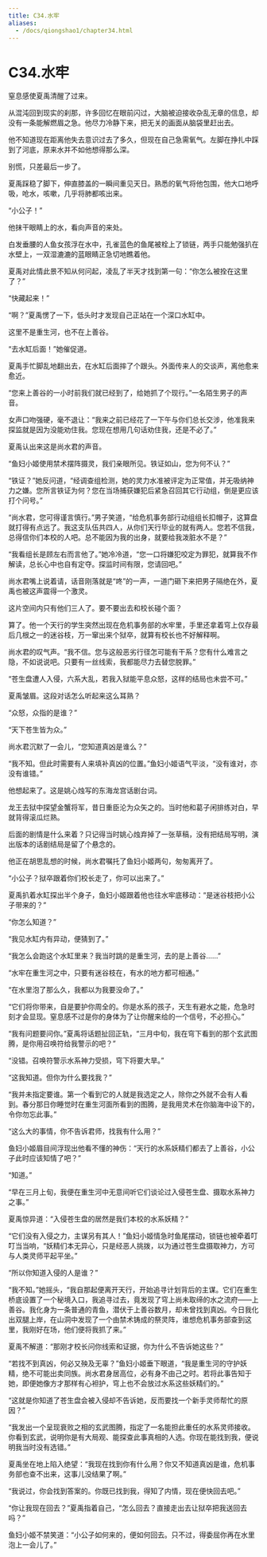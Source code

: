 ```yaml
---
title: C34.水牢
aliases:
  - /docs/qiongshao1/chapter34.html
---
```


# C34.水牢

窒息感使夏禹清醒了过来。

从混沌回到现实的刹那，许多回忆在眼前闪过，大脑被迫接收杂乱无章的信息，却没有一条能解燃眉之急。他尽力冷静下来，把无关的画面从脑袋里赶出去。

他不知道现在距离他失去意识过去了多久，但现在自己急需氧气。左脚在挣扎中踩到了河底，原来水并不如他想得那么深。

别慌，只差最后一步了。

夏禹踩稳了脚下，伸直膝盖的一瞬间重见天日。熟悉的氧气将他包围，他大口地呼吸，呛水，咳嗽，几乎将肺都咳出来。

“小公子！”

他抹干眼睛上的水，看向声音的来处。

白发垂腰的人鱼女孩浮在水中，孔雀蓝色的鱼尾被栓上了锁链，两手只能勉强扒在水壁上，一双湿漉漉的蓝眼睛正急切地瞧着他。

夏禹对此情此景不知从何问起，凌乱了半天才找到第一句：“你怎么被拴在这里了？”

“快藏起来！”

“啊？”夏禹愣了一下，低头时才发现自己正站在一个深口水缸中。

这里不是重生河，也不在上善谷。

“去水缸后面！”她催促道。

夏禹手忙脚乱地翻出去，在水缸后面摔了个跟头。外面传来人的交谈声，离他愈来愈近。

“您来上善谷的一小时前我们就已经到了，给她抓了个现行。”一名陌生男子的声音。

女声口吻强硬，毫不退让：“我来之前已经花了一下午与你们总长交涉，他准我来探监就是因为没能劝住我。您现在想用几句话劝住我，还是不必了。”

夏禹认出来这是尚水君的声音。

“鱼妇小姬使用禁术摆阵摄灵，我们亲眼所见。铁证如山，您为何不认？”

“铁证？”她反问道，“经调查组检测，她的灵力水准被评定为正常值，并无吸纳神力之嫌。您所言铁证为何？您在当场捕获嫌犯后紧急召回其它行动组，倒是更应该打个问号。”

“尚水君，您可得谨言慎行。”男子笑道，“给危机事务部行动组组长扣帽子，这算盘就打得有点远了。我这支队伍共四人，从你们天行毕业的就有两人。您若不信我，总得信你们本校的人吧。总不能因为我的出身，就要给我泼脏水不是？”

“我看组长是顾左右而言他了。”她冷冷道，“您一口将嫌犯咬定为罪犯，就算我不作解读，总长心中也自有定夺。探监时间有限，您请回吧。”

尚水君嘴上说着请，话音刚落就是“咚”的一声，一道门砸下来把男子隔绝在外，夏禹也被这声震得一个激灵。

这片空间内只有他们三人了。要不要出去和校长碰个面？

算了。他一个天行的学生突然出现在危机事务部的水牢里，手里还拿着穹上仅存最后几根之一的迷谷枝，万一窜出来个狱卒，就算有校长也不好解释啊。

尚水君的叹气声。“我不信。您与这般恶劣行径怎可能有干系？您有什么难言之隐，不如说说吧。只要有一丝线索，我都能尽力去替您脱罪。”

“苍生盘遭人入侵，六系大乱，若我入狱能平息众怒，这样的结局也未尝不可。”

夏禹皱眉。这段对话怎么听起来这么耳熟？

“众怒，众指的是谁？”

“天下苍生皆为众。”

尚水君沉默了一会儿，“您知道真凶是谁么？”

“我不知。但此时需要有人来填补真凶的位置。”鱼妇小姬语气平淡，“没有谁对，亦没有谁错。”

他想起来了。这是姚心烛写的东海龙宫话剧台词。

龙王去狱中探望金蟹将军，昔日重臣沦为众矢之的。当时他和葛子闲排练对白，早就背得滚瓜烂熟。

后面的剧情是什么来着？只记得当时姚心烛弃掉了一张草稿，没有把结局写明，演出版本的话剧结局是留了个悬念的。

他正在胡思乱想的时候，尚水君嘱托了鱼妇小姬两句，匆匆离开了。

“小公子？狱卒跟着你们校长走了，你可以出来了。”

夏禹扒着水缸探出半个身子，鱼妇小姬跟着他也往水牢底移动：“是迷谷枝把小公子带来的？”

“你怎么知道？”

“我见水缸内有异动，便猜到了。”

“我怎么会跑这个水缸里来？我当时跳的是重生河，去的是上善谷......”

“水牢在重生河之中，只要有迷谷枝在，有水的地方都可相通。”

“在水里泡了那么久，我都以为我要没命了。”

“它们将你带来，自是要护你周全的。你是水系的孩子，天生有避水之能，危急时刻才会显现。窒息感不过是你的身体为了让你醒来给的一个信号，不必担心。”

“我有问题要问你。”夏禹将话题扯回正轨，“三月中旬，我在穹下看到的那个玄武图腾，是你用召唤符给我警示的吧？”

“没错。召唤符警示水系神力受损，穹下将要大旱。”

“这我知道。但你为什么要找我？”

“我并未指定要谁。第一个看到它的人就是我选定之人，除你之外就不会有人看到。春分那日你睡觉时在重生河面所看到的图腾，是我用灵术在你脑海中设下的，令你勿忘此事。”

“这么大的事情，你不告诉君师，找我有什么用？”

鱼妇小姬眉目间浮现出他看不懂的神伤：“天行的水系妖精们都去了上善谷，小公子此时应该知情了吧？”

“知道。”

“早在三月上旬，我便在重生河中无意间听它们谈论过入侵苍生盘、摄取水系神力之事。”

夏禹惊异道：“入侵苍生盘的居然是我们本校的水系妖精？”

“它们没有入侵之力，主谋另有其人！”鱼妇小姬情急时鱼尾摆动，锁链也被牵着叮叮当当响，“妖精们本无异心，只是经恶人挑拨，以为通过苍生盘摄取神力，方可与人类灵师平起平坐。”

“所以你知道入侵的人是谁？”

“我不知。”她摇头，“我自那起便离开天行，开始追寻计划背后的主谋。它们在重生桥底设置了一个秘境入口，我追寻过去，竟发现了穹上尚未取缔的水之流府——上善谷。我化身为一条普通的青鱼，潜伏于上善谷数月，却未曾找到真凶。今日我化出双腿上岸，在山洞中发现了一个由禁术铸成的祭灵阵，谁想危机事务部查到这里，我刚好在场，他们便将我抓了来。”

夏禹不解道：“那刚才校长问你线索和证据，你为什么不告诉她这些？”

“若找不到真凶，何必又殃及无辜？”鱼妇小姬垂下眼道，“我是重生河的守护妖精，绝不可能出卖同族。尚水君身居高位，必有身不由己之时。若将此事告知于她，即便她像方才那样有心袒护，穹上也不会放过水系这些妖精们的。”

“这就是你知道了苍生盘会被入侵却不告诉她，反而要找一个新手灵师帮忙的原因？”

“我发出一个呈现衰败之相的玄武图腾，指定了一名能担此重任的水系灵师接收。你看到玄武，说明你是有大局观、能探查此事真相的人选。你现在能找到我，便说明我当时没有选错。”

夏禹坐在地上陷入绝望：“我现在找到你有什么用？你又不知道真凶是谁，危机事务部也查不出来，这事儿没结果了啊。”

“我说过，你会找到答案的。你既已找到我，得知了内情，现在便快回去吧。”

“你让我现在回去？”夏禹指着自己，“怎么回去？直接走出去让狱卒把我送回去吗？”

鱼妇小姬不禁笑道：“小公子如何来的，便如何回去。只不过，得委屈你再在水里泡上一会儿了。”